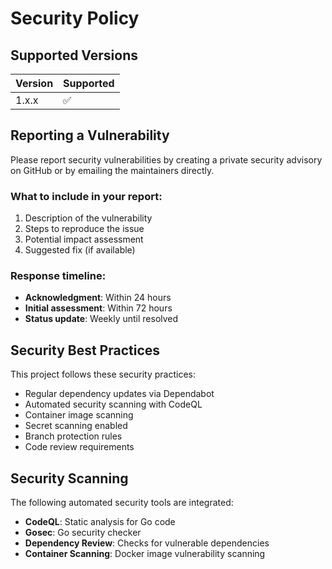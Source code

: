 # Security Policy

## Supported Versions

| Version | Supported          |
| ------- | ------------------ |
| 1.x.x   | :white_check_mark: |

## Reporting a Vulnerability

Please report security vulnerabilities by creating a private security advisory on GitHub or by emailing the maintainers directly.

### What to include in your report:

1. Description of the vulnerability
2. Steps to reproduce the issue
3. Potential impact assessment
4. Suggested fix (if available)

### Response timeline:

- **Acknowledgment**: Within 24 hours
- **Initial assessment**: Within 72 hours  
- **Status update**: Weekly until resolved

## Security Best Practices

This project follows these security practices:

- Regular dependency updates via Dependabot
- Automated security scanning with CodeQL
- Container image scanning
- Secret scanning enabled
- Branch protection rules
- Code review requirements

## Security Scanning

The following automated security tools are integrated:

- **CodeQL**: Static analysis for Go code
- **Gosec**: Go security checker
- **Dependency Review**: Checks for vulnerable dependencies
- **Container Scanning**: Docker image vulnerability scanning
